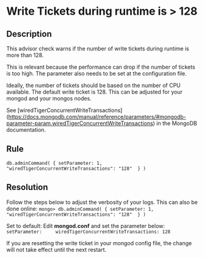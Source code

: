 # Write Tickets during runtime is > 128

## Description
This advisor check warns if the number of write tickets during runtime is more than 128. 

This is relevant because the performance can drop if the number of tickets is too high.
The parameter also needs to be set at the configuration file.

Ideally, the number of tickets should be based on the number of CPU available. 
The default write ticket is 128. This can be adjusted for your mongod and your mongos nodes. 

See [wiredTigerConcurrentWriteTransactions]
(https://docs.mongodb.com/manual/reference/parameters/#mongodb-parameter-param.wiredTigerConcurrentWriteTransactions) in the MongoDB documentation.



## Rule 
``` MONGODB_GETPARAMETER
db.adminCommand( { setParameter: 1, "wiredTigerConcurrentWriteTransactions": "128"  } ) 
```
 
## Resolution
Follow the steps below to adjust the verbosity of your logs. This can also be done online: 
```mongo> db.adminCommand( { setParameter: 1, "wiredTigerConcurrentWriteTransactions": "128"  } )```


Set to default: Edit **mongod.conf** and set the parameter below:
``` setParameter:     wiredTigerConcurrentWriteTransactions: 128``` 

If you are resetting the write ticket in your mongod config file, the change will not take effect until the next restart.
